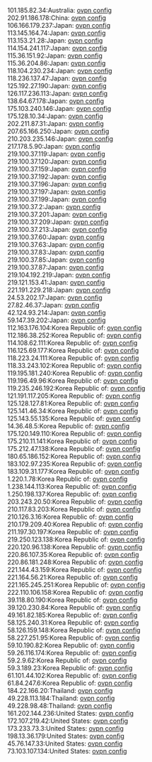 101.185.82.34:Australia: [ovpn config](vpn/101_185_82_34.ovpn)  
202.91.186.178:China: [ovpn config](vpn/202_91_186_178.ovpn)  
106.166.179.237:Japan: [ovpn config](vpn/106_166_179_237.ovpn)  
113.145.164.74:Japan: [ovpn config](vpn/113_145_164_74.ovpn)  
113.153.21.28:Japan: [ovpn config](vpn/113_153_21_28.ovpn)  
114.154.241.117:Japan: [ovpn config](vpn/114_154_241_117.ovpn)  
115.36.151.92:Japan: [ovpn config](vpn/115_36_151_92.ovpn)  
115.36.204.86:Japan: [ovpn config](vpn/115_36_204_86.ovpn)  
118.104.230.234:Japan: [ovpn config](vpn/118_104_230_234.ovpn)  
118.236.137.47:Japan: [ovpn config](vpn/118_236_137_47.ovpn)  
125.192.27.190:Japan: [ovpn config](vpn/125_192_27_190.ovpn)  
126.117.236.113:Japan: [ovpn config](vpn/126_117_236_113.ovpn)  
138.64.67.178:Japan: [ovpn config](vpn/138_64_67_178.ovpn)  
175.103.240.146:Japan: [ovpn config](vpn/175_103_240_146.ovpn)  
175.128.10.34:Japan: [ovpn config](vpn/175_128_10_34.ovpn)  
202.211.87.31:Japan: [ovpn config](vpn/202_211_87_31.ovpn)  
207.65.166.250:Japan: [ovpn config](vpn/207_65_166_250.ovpn)  
210.203.235.146:Japan: [ovpn config](vpn/210_203_235_146.ovpn)  
217.178.5.90:Japan: [ovpn config](vpn/217_178_5_90.ovpn)  
219.100.37.119:Japan: [ovpn config](vpn/219_100_37_119.ovpn)  
219.100.37.120:Japan: [ovpn config](vpn/219_100_37_120.ovpn)  
219.100.37.159:Japan: [ovpn config](vpn/219_100_37_159.ovpn)  
219.100.37.192:Japan: [ovpn config](vpn/219_100_37_192.ovpn)  
219.100.37.196:Japan: [ovpn config](vpn/219_100_37_196.ovpn)  
219.100.37.197:Japan: [ovpn config](vpn/219_100_37_197.ovpn)  
219.100.37.199:Japan: [ovpn config](vpn/219_100_37_199.ovpn)  
219.100.37.2:Japan: [ovpn config](vpn/219_100_37_2.ovpn)  
219.100.37.201:Japan: [ovpn config](vpn/219_100_37_201.ovpn)  
219.100.37.209:Japan: [ovpn config](vpn/219_100_37_209.ovpn)  
219.100.37.213:Japan: [ovpn config](vpn/219_100_37_213.ovpn)  
219.100.37.60:Japan: [ovpn config](vpn/219_100_37_60.ovpn)  
219.100.37.63:Japan: [ovpn config](vpn/219_100_37_63.ovpn)  
219.100.37.83:Japan: [ovpn config](vpn/219_100_37_83.ovpn)  
219.100.37.85:Japan: [ovpn config](vpn/219_100_37_85.ovpn)  
219.100.37.87:Japan: [ovpn config](vpn/219_100_37_87.ovpn)  
219.104.192.219:Japan: [ovpn config](vpn/219_104_192_219.ovpn)  
219.121.153.41:Japan: [ovpn config](vpn/219_121_153_41.ovpn)  
221.191.229.218:Japan: [ovpn config](vpn/221_191_229_218.ovpn)  
24.53.202.17:Japan: [ovpn config](vpn/24_53_202_17.ovpn)  
27.82.46.37:Japan: [ovpn config](vpn/27_82_46_37.ovpn)  
42.124.93.214:Japan: [ovpn config](vpn/42_124_93_214.ovpn)  
59.147.39.202:Japan: [ovpn config](vpn/59_147_39_202.ovpn)  
112.163.176.104:Korea Republic of: [ovpn config](vpn/112_163_176_104.ovpn)  
112.186.38.252:Korea Republic of: [ovpn config](vpn/112_186_38_252.ovpn)  
114.108.62.111:Korea Republic of: [ovpn config](vpn/114_108_62_111.ovpn)  
116.125.69.177:Korea Republic of: [ovpn config](vpn/116_125_69_177.ovpn)  
118.223.24.111:Korea Republic of: [ovpn config](vpn/118_223_24_111.ovpn)  
118.33.243.102:Korea Republic of: [ovpn config](vpn/118_33_243_102.ovpn)  
119.195.181.240:Korea Republic of: [ovpn config](vpn/119_195_181_240.ovpn)  
119.196.49.96:Korea Republic of: [ovpn config](vpn/119_196_49_96.ovpn)  
119.235.246.192:Korea Republic of: [ovpn config](vpn/119_235_246_192.ovpn)  
121.191.117.205:Korea Republic of: [ovpn config](vpn/121_191_117_205.ovpn)  
125.128.127.81:Korea Republic of: [ovpn config](vpn/125_128_127_81.ovpn)  
125.141.46.34:Korea Republic of: [ovpn config](vpn/125_141_46_34.ovpn)  
125.143.55.135:Korea Republic of: [ovpn config](vpn/125_143_55_135.ovpn)  
14.36.48.5:Korea Republic of: [ovpn config](vpn/14_36_48_5.ovpn)  
175.120.149.110:Korea Republic of: [ovpn config](vpn/175_120_149_110.ovpn)  
175.210.11.141:Korea Republic of: [ovpn config](vpn/175_210_11_141.ovpn)  
175.212.47.138:Korea Republic of: [ovpn config](vpn/175_212_47_138.ovpn)  
180.65.186.152:Korea Republic of: [ovpn config](vpn/180_65_186_152.ovpn)  
183.102.97.235:Korea Republic of: [ovpn config](vpn/183_102_97_235.ovpn)  
183.109.31.177:Korea Republic of: [ovpn config](vpn/183_109_31_177.ovpn)  
1.220.1.78:Korea Republic of: [ovpn config](vpn/1_220_1_78.ovpn)  
1.238.144.113:Korea Republic of: [ovpn config](vpn/1_238_144_113.ovpn)  
1.250.198.137:Korea Republic of: [ovpn config](vpn/1_250_198_137.ovpn)  
203.243.20.50:Korea Republic of: [ovpn config](vpn/203_243_20_50.ovpn)  
210.117.83.203:Korea Republic of: [ovpn config](vpn/210_117_83_203.ovpn)  
210.126.3.16:Korea Republic of: [ovpn config](vpn/210_126_3_16.ovpn)  
210.179.209.40:Korea Republic of: [ovpn config](vpn/210_179_209_40.ovpn)  
211.197.30.197:Korea Republic of: [ovpn config](vpn/211_197_30_197.ovpn)  
219.250.123.138:Korea Republic of: [ovpn config](vpn/219_250_123_138.ovpn)  
220.120.96.138:Korea Republic of: [ovpn config](vpn/220_120_96_138.ovpn)  
220.86.107.35:Korea Republic of: [ovpn config](vpn/220_86_107_35.ovpn)  
220.86.181.248:Korea Republic of: [ovpn config](vpn/220_86_181_248.ovpn)  
221.144.43.159:Korea Republic of: [ovpn config](vpn/221_144_43_159.ovpn)  
221.164.56.21:Korea Republic of: [ovpn config](vpn/221_164_56_21.ovpn)  
221.165.245.251:Korea Republic of: [ovpn config](vpn/221_165_245_251.ovpn)  
222.110.106.158:Korea Republic of: [ovpn config](vpn/222_110_106_158.ovpn)  
39.118.80.190:Korea Republic of: [ovpn config](vpn/39_118_80_190.ovpn)  
39.120.230.84:Korea Republic of: [ovpn config](vpn/39_120_230_84.ovpn)  
49.161.82.185:Korea Republic of: [ovpn config](vpn/49_161_82_185.ovpn)  
58.125.240.31:Korea Republic of: [ovpn config](vpn/58_125_240_31.ovpn)  
58.126.159.148:Korea Republic of: [ovpn config](vpn/58_126_159_148.ovpn)  
58.227.251.95:Korea Republic of: [ovpn config](vpn/58_227_251_95.ovpn)  
59.10.190.82:Korea Republic of: [ovpn config](vpn/59_10_190_82.ovpn)  
59.26.116.174:Korea Republic of: [ovpn config](vpn/59_26_116_174.ovpn)  
59.2.9.62:Korea Republic of: [ovpn config](vpn/59_2_9_62.ovpn)  
59.3.189.23:Korea Republic of: [ovpn config](vpn/59_3_189_23.ovpn)  
61.101.44.102:Korea Republic of: [ovpn config](vpn/61_101_44_102.ovpn)  
61.84.247.6:Korea Republic of: [ovpn config](vpn/61_84_247_6.ovpn)  
184.22.166.20:Thailand: [ovpn config](vpn/184_22_166_20.ovpn)  
49.228.113.184:Thailand: [ovpn config](vpn/49_228_113_184.ovpn)  
49.228.98.48:Thailand: [ovpn config](vpn/49_228_98_48.ovpn)  
161.202.144.236:United States: [ovpn config](vpn/161_202_144_236.ovpn)  
172.107.219.42:United States: [ovpn config](vpn/172_107_219_42.ovpn)  
173.233.73.3:United States: [ovpn config](vpn/173_233_73_3.ovpn)  
198.13.36.179:United States: [ovpn config](vpn/198_13_36_179.ovpn)  
45.76.147.33:United States: [ovpn config](vpn/45_76_147_33.ovpn)  
73.103.107.134:United States: [ovpn config](vpn/73_103_107_134.ovpn)  
